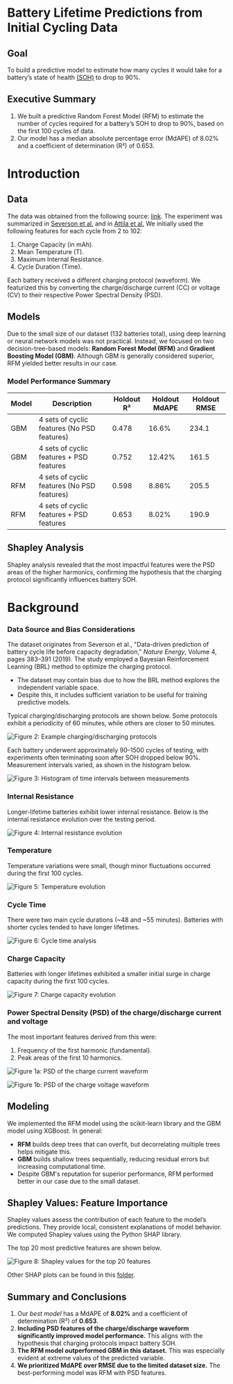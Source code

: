 # Battery Lifetime Predictions from Initial Cycling Data

## Goal
To build a predictive model to estimate how many cycles it would take for a battery’s state of health [(SOH)](https://en.wikipedia.org/wiki/State_of_health) to drop to 90%.

## Executive Summary
1. We built a predictive Random Forest Model (RFM) to estimate the number of cycles required for a battery’s SOH to drop to 90%, based on the first 100 cycles of data.
2. Our model has a median absolute percentage error (MdAPE) of 8.02% and a coefficient of determination (R²) of 0.653.

# Introduction

## Data
The data was obtained from the following source: 
[link](https://data.matr.io/1/projects/5c48dd2bc625d700019f3204).  The experiment was summarized in [Severson et al.](https://www.nature.com/articles/s41560-019-0356-8) and in [Attila et al.](https://www.nature.com/articles/s41586-020-1994-5)  We initially used the following features for each cycle from 2 to 102:

1. Charge Capacity (in mAh).
2. Mean Temperature (T).
3. Maximum Internal Resistance.
4. Cycle Duration (Time).

Each battery received a different charging protocol (waveform). We featurized this by converting the charge/discharge current (CC) or voltage (CV) to their respective Power Spectral Density (PSD). 

## Models
Due to the small size of our dataset (132 batteries total), using deep learning or neural network models was not practical. Instead, we focused on two decision-tree-based models: **Random Forest Model (RFM)** and **Gradient Boosting Model (GBM)**. Although GBM is generally considered superior, RFM yielded better results in our case.

### Model Performance Summary
| Model | Description | Holdout R² | Holdout MdAPE | Holdout RMSE |
| --- | --- | --- | --- | --- |
| GBM | 4 sets of cyclic features (No PSD features) | 0.478 | 16.6% | 234.1 |
| GBM | 4 sets of cyclic features + PSD features | 0.752 | 12.42% | 161.5 |
| RFM | 4 sets of cyclic features (No PSD features) | 0.598 | 8.86% | 205.5 |
| RFM | 4 sets of cyclic features + PSD features | 0.653 | 8.02% | 190.9 |

## Shapley Analysis
Shapley analysis revealed that the most impactful features were the PSD areas of the higher harmonics, confirming the hypothesis that the charging protocol significantly influences battery SOH.

# Background

### Data Source and Bias Considerations
The dataset originates from Severson et al., "Data-driven prediction of battery cycle life before capacity degradation," *Nature Energy*, Volume 4, pages 383–391 (2019). The study employed a Bayesian Reinforcement Learning (BRL) method to optimize the charging protocol.

- The dataset may contain bias due to how the BRL method explores the independent variable space.
- Despite this, it includes sufficient variation to be useful for training predictive models.

Typical charging/discharging protocols are shown below. Some protocols exhibit a periodicity of 60 minutes, while others are closer to 50 minutes.

![Figure 2: Example charging/discharging protocols](./images/four_ex_charge_protocol.png)

Each battery underwent approximately 90–1500 cycles of testing, with experiments often terminating soon after SOH dropped below 90%. Measurement intervals varied, as shown in the histogram below.

![Figure 3: Histogram of time intervals between measurements](./images/time_intervals.png)

### Internal Resistance
Longer-lifetime batteries exhibit lower internal resistance. Below is the internal resistance evolution over the testing period.

![Figure 4: Internal resistance evolution](./images/internal_resistance.png)

### Temperature
Temperature variations were small, though minor fluctuations occurred during the first 100 cycles.

![Figure 5: Temperature evolution](./images/temperature.png)

### Cycle Time
There were two main cycle durations (~48 and ~55 minutes). Batteries with shorter cycles tended to have longer lifetimes.

![Figure 6: Cycle time analysis](./images/cycle_time.png)

### Charge Capacity
Batteries with longer lifetimes exhibited a smaller initial surge in charge capacity during the first 100 cycles.

![Figure 7: Charge capacity evolution](./figures/charge_capacity.png)

### Power Spectral Density (PSD) of the charge/discharge current and voltage
The most important features derived from this were:
1. Frequency of the first harmonic (fundamental).
2. Peak areas of the first 10 harmonics.

![Figure 1a: PSD of the charge current waveform](./images/PSD_CC.png)

![Figure 1b: PSD of the charge voltage waveform](./images/PSD_CV.png)

## Modeling
We implemented the RFM model using the scikit-learn library and the GBM model using XGBoost. In general:

- **RFM** builds deep trees that can overfit, but decorrelating multiple trees helps mitigate this.
- **GBM** builds shallow trees sequentially, reducing residual errors but increasing computational time.
- Despite GBM's reputation for superior performance, RFM performed better in our case due to the small dataset.

## Shapley Values: Feature Importance
Shapley values assess the contribution of each feature to the model’s predictions. They provide local, consistent explanations of model behavior. We computed Shapley values using the Python SHAP library.

The top 20 most predictive features are shown below.

![Figure 8: Shapley values for the top 20 features](./images/shapley/shapley_Top20.png)

Other SHAP plots can be found in this [folder](./images/shapley/).

## Summary and Conclusions
1. Our *best model* has a MdAPE of **8.02%** and a coefficient of determination (R²) of **0.653**.
2. **Including PSD features of the charge/discharge waveform significantly improved model performance.** This aligns with the hypothesis that charging protocols impact battery SOH.
3. **The RFM model outperformed GBM in this dataset.** This was especially evident at extreme values of the predicted variable.
4. **We prioritized MdAPE over RMSE due to the limited dataset size.** The best-performing model was RFM with PSD features.

